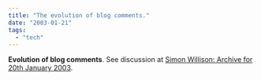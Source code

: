 ```yaml
---
title: "The evolution of blog comments."
date: "2003-01-21"
tags: 
  - "tech"
---
```


**Evolution of blog comments**. See discussion at [Simon Willison: Archive for 20th January 2003](http://simon.incutio.com/archive/2003/01/20/youKnowMe).
